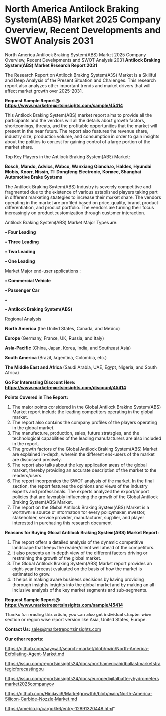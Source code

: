 # North America Antilock Braking System(ABS) Market 2025 Company Overview, Recent Developments and SWOT Analysis 2031
North America Antilock Braking System(ABS) Market 2025 Company Overview, Recent Developments and SWOT Analysis 2031
<strong>Antilock Braking System(ABS) Market Research Report 2031</strong>

The Research Report on Antilock Braking System(ABS) Market is a Skillful and Deep Analysis of the Present Situation and Challenges. This research report also analyzes other important trends and market drivers that will affect market growth over 2025-2031.

<strong>Request Sample Report @ <a href=https://www.marketreportsinsights.com/sample/45414>https://www.marketreportsinsights.com/sample/45414</a></strong>

This Antilock Braking System(ABS) market report aims to provide all the participants and the vendors will all the details about growth factors, shortcomings, threats, and the profitable opportunities that the market will present in the near future. The report also features the revenue share, industry size, production volume, and consumption in order to gain insights about the politics to contest for gaining control of a large portion of the market share.

Top Key Players in the Antilock Braking System(ABS) Market:

<strong>Bosch, Mando, Advics, Wabco, Wanxiang Qianchao, Haldex, Hyundai Mobis, Knorr, Nissin, TI, Dongfeng Electronic, Kormee, Shanghai Automotive Brake Systems</strong>

The Antilock Braking System(ABS) Industry is severely competitive and fragmented due to the existence of various established players taking part in different marketing strategies to increase their market share. The vendors operating in the market are profiled based on price, quality, brand, product differentiation, and product portfolio. The vendors are turning their focus increasingly on product customization through customer interaction.

Antilock Braking System(ABS) Market Major Types are:

<strong>•  Four Leading

•  Three Leading

•  Two Leading

•  One Leading</strong>

Market Major end-user applications :

<strong>•  Commercial Vehicle

•  Passenger Car

•  

•  Antilock Braking System(ABS)</strong>

Regional Analysis

</u><strong><b>North America</b></strong> (the United States, Canada, and Mexico)

<strong><b>Europe </b></strong>(Germany, France, UK, Russia, and Italy)

<strong><b>Asia-Pacific</b></strong> (China, Japan, Korea, India, and Southeast Asia)

<strong><b>South America</b></strong> (Brazil, Argentina, Colombia, etc.)

<strong><b>The Middle East and Africa</b></strong> (Saudi Arabia, UAE, Egypt, Nigeria, and South Africa)

<strong>Go For Interesting Discount Here: <a href=https://www.marketreportsinsights.com/discount/45414>https://www.marketreportsinsights.com/discount/45414</a></strong>

<strong>Points Covered in The Report:</strong>
<ol>
  <li>The major points considered in the Global Antilock Braking System(ABS) Market report include the leading competitors operating in the global market.</li>
  <li>The report also contains the company profiles of the players operating in the global market.</li>
  <li>The manufacture, production, sales, future strategies, and the technological capabilities of the leading manufacturers are also included in the report.</li>
  <li>The growth factors of the Global Antilock Braking System(ABS) Market are explained in-depth, wherein the different end-users of the market are discussed precisely.</li>
  <li>The report also talks about the key application areas of the global market, thereby providing an accurate description of the market to the readers/users.</li>
  <li>The report incorporates the SWOT analysis of the market. In the final section, the report features the opinions and views of the industry experts and professionals. The experts analyzed the export/import policies that are favorably influencing the growth of the Global Antilock Braking System(ABS) Market.</li>
  <li>The report on the Global Antilock Braking System(ABS) Market is a worthwhile source of information for every policymaker, investor, stakeholder, service provider, manufacturer, supplier, and player interested in purchasing this research document.</li>
</ol>
<strong>Reasons for Buying Global Antilock Braking System(ABS) Market Report:</strong>

<ol>
  <li>The report offers a detailed analysis of the dynamic competitive landscape that keeps the reader/client well ahead of the competitors.</li>
  <li>It also presents an in-depth view of the different factors driving or restraining the growth of the global market.</li>
  <li>The Global Antilock Braking System(ABS) Market report provides an eight-year forecast evaluated on the basis of how the market is estimated to grow.</li>
  <li>It helps in making aware business decisions by having providing thorough insights insights into the global market and by making an all-inclusive analysis of the key market segments and sub-segments.</li>
</ol>
<strong>Request Sample Report @ <a href=https://www.marketreportsinsights.com/sample/45414>https://www.marketreportsinsights.com/sample/45414</a></strong>


Thanks for reading this article; you can also get individual chapter wise section or region wise report version like Asia, United States, Europe.

<strong>Contact Us:</strong>
sales@marketreportsinsights.com

<strong>Our other reports:</strong>

<a href=https://github.com/sayysaif/search-market/blob/main/North-America-Exfoliating-Agent-Market.md>https://github.com/sayysaif/search-market/blob/main/North-America-Exfoliating-Agent-Market.md</a>

<a href=https://issuu.com/reportsinsights24/docs/northamericahidballastmarketstrategicforecastingou>https://issuu.com/reportsinsights24/docs/northamericahidballastmarketstrategicforecastingou</a>

<a href=https://issuu.com/reportsinsights24/docs/europedigitalbatteryhydrometersmarket2025companyov>https://issuu.com/reportsinsights24/docs/europedigitalbatteryhydrometersmarket2025companyov</a>

<a href=https://github.com/Hindavii9/Marketgrowthh/blob/main/North-America-Silicon-Carbide-Nozzle-Market.md>https://github.com/Hindavii9/Marketgrowthh/blob/main/North-America-Silicon-Carbide-Nozzle-Market.md</a>

<a href=https://ameblo.jp/cargo656/entry-12891320448.html>https://ameblo.jp/cargo656/entry-12891320448.html</a>"

